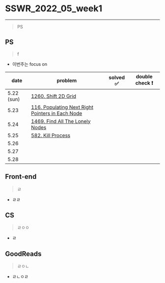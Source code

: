 # SSWR_2022_05_week1

-----

> PS



## PS

> f

- 이번주는 focus on 



| date      | problem | solved :white_check_mark: | double check :exclamation: |
| --------- | ------- | ------------------------- | -------------------------- |
| 5.22 (sun) | [1260. Shift 2D Grid](https://leetcode.com/problems/shift-2d-grid/)        |                           |                            |
| 5.23       | [116. Populating Next Right Pointers in Each Node](https://leetcode.com/problems/populating-next-right-pointers-in-each-node/)       |                           |                            |
| 5.24       | [1469. Find All The Lonely Nodes](https://leetcode.com/problems/find-all-the-lonely-nodes/)    |                           |                            |
| 5.25       | [582. Kill Process](https://leetcode.com/problems/kill-process/)        |                           |                            |
| 5.26       |         |                           |                            |
| 5.27       |         |                           |                            |
| 5.28       |         |                           |                            |









## Front-end

> ㄹ

- ㄹㄹ





## CS

> ㄹㅇㅇ

- ㄹ







## GoodReads

> ㄹㅇㄴ

- ㄹㄴㅇㄹ











